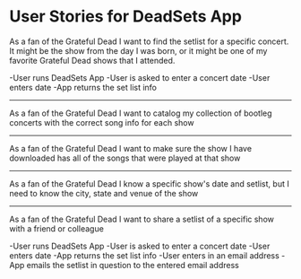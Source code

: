 <h1>User Stories for DeadSets App</h2>

<p>As a fan of the Grateful Dead
I want to find the setlist for a specific concert.
It might be the show from the day I was born,
or it might be one of my favorite Grateful Dead shows that I attended.

-User runs DeadSets App
-User is asked to enter a concert date
-User enters date
-App returns the set list info</p>
<hr>

<p>As a fan of the Grateful Dead
I want to catalog my collection of bootleg concerts with the correct song info for each show</p>
<hr>

<p>As a fan of the Grateful Dead
I want to make sure the show I have downloaded has all of the songs that were played at that show</p>
<hr>

<p>As a fan of the Grateful Dead
I know a specific show's date and setlist, but I need to know the city, state and venue of the show</p>
<hr>

<p>As a fan of the Grateful Dead
I want to share a setlist of a specific show with a friend or colleague

-User runs DeadSets App
-User is asked to enter a concert date
-User enters date
-App returns the set list info
-User enters in an email address
-App emails the setlist in question to the entered email address</p>
